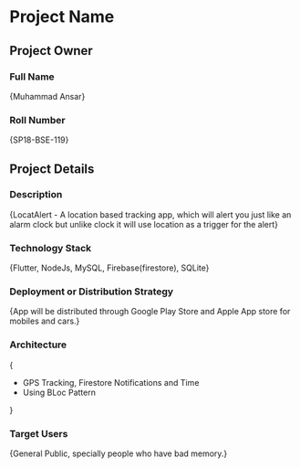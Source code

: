 # Project Name

## Project Owner
### Full Name
{Muhammad Ansar}

### Roll Number
{SP18-BSE-119}

## Project Details
### Description
  {LocatAlert - A location based tracking app, which will alert you just like an alarm clock but unlike clock it will use location as a trigger for the alert}

### Technology Stack
  {Flutter, NodeJs, MySQL, Firebase(firestore), SQLite}

### Deployment or Distribution Strategy
  {App will be distributed through Google Play Store and Apple App store for mobiles and cars.}

### Architecture
 {
  - GPS Tracking, Firestore Notifications and Time
  - Using BLoc Pattern
  
 }

### Target Users
 {General Public, specially people who have bad memory.}
